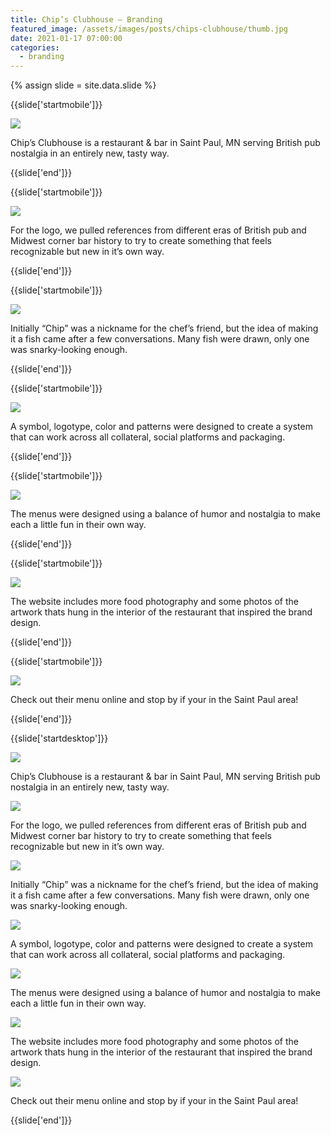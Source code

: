 ```yaml
---
title: Chip’s Clubhouse — Branding
featured_image: /assets/images/posts/chips-clubhouse/thumb.jpg
date: 2021-01-17 07:00:00
categories:
  - branding
---
```


{% assign slide = site.data.slide %}

{{slide['startmobile']}}

<div>
  <img
    class='full-height' 
    src='{{ site.url }}/assets/images/posts/chips-clubhouse/chips-mobile-1.png'
  />
</div>

<p class="bg">Chip’s Clubhouse is a restaurant & bar in Saint Paul, MN serving British pub nostalgia in an entirely new, tasty way.</p>

{{slide['end']}}

{{slide['startmobile']}}

<div>
  <img
    class='full-height' 
    src='{{ site.url }}/assets/images/posts/chips-clubhouse/chips-mobile-2.png'
  />
</div>

<p class="bg-dark">For the logo, we pulled references from different eras of British pub and Midwest corner bar history to try to create something that feels recognizable but new in it’s own way.</p>

{{slide['end']}}


{{slide['startmobile']}}

<div>
  <img
    class='full-height' 
    src='{{ site.url }}/assets/images/posts/chips-clubhouse/chips-mobile-3.png'
  />
</div>

<p class="bg">Initially “Chip” was a nickname for the chef’s friend, but the idea of making it a fish came after a few conversations. Many fish were drawn, only one was snarky-looking enough.</p>

{{slide['end']}}

{{slide['startmobile']}}

<div>
  <img
    class='full-height' 
    src='{{ site.url }}/assets/images/posts/chips-clubhouse/chips-mobile-4.png'
  />
</div>

<p class="bg">A symbol, logotype, color and patterns were designed to create a system that can work across all collateral, social platforms and packaging.</p>

{{slide['end']}}


{{slide['startmobile']}}

<div>
  <img
    class='full-height' 
    src='{{ site.url }}/assets/images/posts/chips-clubhouse/chips-mobile-5.png'
  />
</div>

<p class="bg">The menus were designed using a balance of humor and nostalgia to make each a little fun in their own way.</p>

{{slide['end']}}

{{slide['startmobile']}}

<div>
  <img
    class='full-height' 
    src='{{ site.url }}/assets/images/posts/chips-clubhouse/chips-mobile-6.png'
  />
</div>

<p class="bg">The website includes more food photography and some photos of the artwork thats hung in the interior of the restaurant that inspired the brand design.</p>

{{slide['end']}}

{{slide['startmobile']}}

<div>
  <img
    class='full-height' 
    src='{{ site.url }}/assets/images/posts/chips-clubhouse/chips-animation.gif'
  />
</div>

<p class="bg">Check out their menu online and stop by if your in the Saint Paul area!</p>

{{slide['end']}}

{{slide['startdesktop']}}

<div>
  <img
    class='full-width' 
    src='{{ site.url }}/assets/images/posts/chips-clubhouse/chips-1.jpg'
  />
</div>

<p class="bg">Chip’s Clubhouse is a restaurant & bar in Saint Paul, MN serving British pub nostalgia in an entirely new, tasty way.</p>

<div>
  <img
    src='{{ site.url }}/assets/images/posts/chips-clubhouse/chips-grid-1.png'
  />
</div>

<p class="bg-dark">For the logo, we pulled references from different eras of British pub and Midwest corner bar history to try to create something that feels recognizable but new in it’s own way.</p>


<div>
  <img
    src='{{ site.url }}/assets/images/posts/chips-clubhouse/chips-grid-2.png'
  />
</div>

<p class="bg">Initially “Chip” was a nickname for the chef’s friend, but the idea of making it a fish came after a few conversations. Many fish were drawn, only one was snarky-looking enough.</p>

<div>
  <img
    src='{{ site.url }}/assets/images/posts/chips-clubhouse/chips-grid-3.png'
  />
</div>

<p class="bg">A symbol, logotype, color and patterns were designed to create a system that can work across all collateral, social platforms and packaging.</p>

<div>
  <img
    src='{{ site.url }}/assets/images/posts/chips-clubhouse/chips-grid-4.png'
  />
</div>

<p class="bg">The menus were designed using a balance of humor and nostalgia to make each a little fun in their own way.</p>

<div>
  <img
    src='{{ site.url }}/assets/images/posts/chips-clubhouse/chips-grid-5.png'
  />
</div>

<p class="bg">The website includes more food photography and some photos of the artwork thats hung in the interior of the restaurant that inspired the brand design.</p>

<div>
  <img
    src='{{ site.url }}/assets/images/posts/chips-clubhouse/chips-animation.gif'
  />
</div>

<p class="bg">Check out their menu online and stop by if your in the Saint Paul area!</p>

{{slide['end']}}
